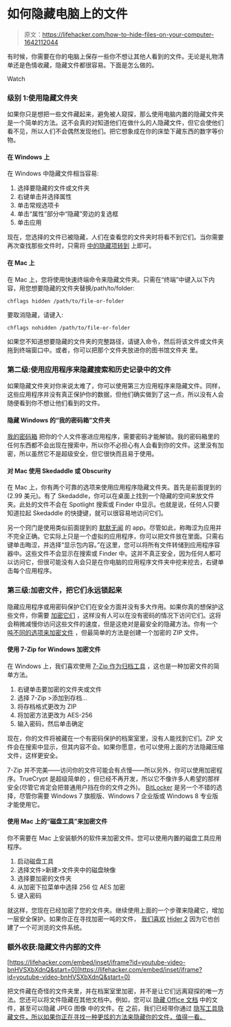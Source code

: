 # 如何隐藏电脑上的文件

> 原文：<https://lifehacker.com/how-to-hide-files-on-your-computer-1642112044>

有时候，你需要在你的电脑上保存一些你不想让其他人看到的文件。无论是礼物清单还是色情收藏，隐藏文件都很容易。下面是怎么做的。

Watch

### 级别 1:使用隐藏文件夹

如果你只是想把一些文件藏起来，避免被人窥探，那么使用电脑内置的隐藏文件夹是一个简单的方法。这不会真的对知道他们在做什么的人隐藏文件，但它会使他们看不见，所以人们不会偶然发现他们。把它想象成在你的床垫下藏东西的数字等价物。

#### 在 Windows 上

在 Windows 中隐藏文件相当容易:

1.  选择要隐藏的文件或文件夹
2.  右键单击并选择属性
3.  单击常规选项卡
4.  单击“属性”部分中“隐藏”旁边的复选框
5.  单击应用

现在，您选择的文件已被隐藏，人们在查看您的文件夹时将看不到它们。当你需要再次查找那些文件时，只需将 [中的隐藏项转到](https://lifehacker.com/navigate-files-like-a-pro-with-these-windows-explorer-t-1466669311) 上即可。

#### 在 Mac 上

在 Mac 上，您将使用快速终端命令来隐藏文件夹。只需在“终端”中键入以下内容，用您想要隐藏的文件夹替换/path/to/folder:

`chflags hidden /path/to/file-or-folder`

要取消隐藏，请键入:

`chflags nohidden /path/to/file-or-folder`

如果您不知道想要隐藏的文件夹的完整路径，请键入命令，然后将该文件或文件夹拖到终端窗口中。或者，你可以把那个文件夹放进你的图书馆文件夹 里。

### 第二级:使用应用程序来隐藏搜索和历史记录中的文件

如果隐藏文件夹对你来说太难了，你可以使用第三方应用程序来隐藏文件。同样，这些应用程序并没有真正保护你的数据，但他们确实做到了这一点，所以没有人会随便看到你不想让他们看到的文件。

#### 隐藏 Windows 的“我的密码箱”文件夹

[我的密码箱](http://fspro.net/my-lockbox/) 把你的个人文件塞进应用程序，需要密码才能解锁。我的密码箱里的任何东西都不会出现在搜索中，所以你不必担心有人会看到你的文件。这里没有加密，所以虽然它不是超级安全，但它很快而且易于使用。

#### 对 Mac 使用 Skedaddle 或 Obscurity

在 Mac 上，你有两个可靠的选项来使用应用程序隐藏文件夹。首先是前面提到的(2.99 美元)。有了 Skedaddle，你可以在桌面上找到一个隐藏的空间来放文件夹。此处的文件不会在 Spotlight 搜索或 Finder 中显示。也就是说，任何人只要知道拉起 Skedaddle 的快捷键，就可以很容易地访问它们。

另一个窍门是使用类似前面提到的 [默默无闻](http://www.mednotes.net/about/portfolio/programmer/) 的 app。尽管如此，称晦涩为应用并不完全正确。它实际上只是一个虚拟的应用程序，你可以把文件放在里面。只需右键单击晦涩，并选择“显示包内容。”在这里，您可以将所有文件转储到应用程序容器中。这些文件不会显示在搜索或 Finder 中。这并不真正安全，因为任何人都可以访问它，但很可能没有人会只是在你电脑的应用程序文件夹中挖来挖去，右键单击每个应用程序。

### 第三级:加密文件，把它们永远锁起来

隐藏应用程序或用密码保护它们在安全方面并没有多大作用。如果你真的想保护这些文件，你需要 [加密它们](https://lifehacker.com/a-beginners-guide-to-encryption-what-it-is-and-how-to-1508196946) ，这样没有人可以在没有密码的情况下访问它们。这将会稍微减慢你访问这些文件的速度，但是这绝对是最安全的隐藏方法。你有一个 [吨不同的选项来加密文件](https://lifehacker.com/five-best-file-encryption-tools-5677725) ，但最简单的方法是创建一个加密的 ZIP 文件。

#### 使用 7-Zip for Windows 加密文件

在 Windows 上，我们喜欢使用 [7-Zip 作为归档工具](http://lifehacker.com/the-best-file-archive-utility-for-windows-5820410) ，这也是一种加密文件的简单方法。

1.  右键单击要加密的文件夹或文件
2.  选择 7-Zip >添加到存档...
3.  将存档格式更改为 ZIP
4.  将加密方法更改为 AES-256
5.  输入密码，然后单击确定

现在，你的文件将被藏在一个有密码保护的档案室里，没有人能找到它们。ZIP 文件会在搜索中显示，但其内容不会。如果你愿意，也可以使用上面的方法隐藏压缩文件，这样更安全。

7-Zip 并不完美——访问你的文件可能会有点慢——所以另外，你可以使用加密程序。TrueCrypt 是超级简单的 ，但已经不再开发，所以它不像许多人希望的那样安全(尽管它肯定会把普通用户挡在你的文件之外)。 [BitLocker](http://windows.microsoft.com/en-us/windows7/products/features/bitlocker) 是另一个不错的选择，尽管你需要 Windows 7 旗舰版、Windows 7 企业版或 Windows 8 专业版才能使用它。

#### 使用 Mac 上的“磁盘工具”来加密文件

你不需要在 Mac 上安装额外的软件来加密文件。您可以使用内置的磁盘工具应用程序。

1.  启动磁盘工具
2.  选择文件>新建>文件夹中的磁盘映像
3.  选择要加密的文件夹
4.  从加密下拉菜单中选择 256 位 AES 加密
5.  键入密码

就这样，您现在已经加密了您的文件夹。继续使用上面的一个步骤来隐藏它，增加一层安全保护。如果你正在寻找加密一吨的文件， [我们喜欢](https://lifehacker.com/hider-2-secures-and-hides-files-on-your-mac-1564742428) [Hider 2](http://macpaw.com/hider) 因为它也创建了一个可浏览的文件系统。

### 额外收获:隐藏文件内部的文件

 [https://lifehacker.com/embed/inset/iframe?id=youtube-video-bnHVSXbXdnQ&start=0](https://lifehacker.com/embed/inset/iframe?id=youtube-video-bnHVSXbXdnQ&start=0) 

把文件藏在奇怪的文件夹里，并在档案室里加密，并不是让它们远离窥探的唯一方法。您还可以将文件隐藏在其他文档中。例如，您可以 [隐藏 Office 文档](https://lifehacker.com/hide-secret-files-in-office-2007-documents-5538370) 中的文件，甚至可以隐藏 JPEG 图像 中的文件。在 之前，我们已经带你通过 [隐写工具隐藏文件，所以如果你正在寻找一种更炫的方法来隐藏你的文件，值得一看。](http://lifehacker.com/geek-to-live-hide-data-in-files-with-easy-steganograph-230915)